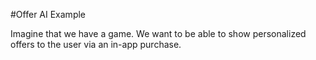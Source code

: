 #Offer AI Example

Imagine that we have a game. We want to be able to show personalized offers to the user via an in-app purchase. 

